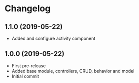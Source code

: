 Changelog
=========

## 1.1.0 (2019-05-22)
 * Added and configure activity component
 
## 1.0.0 (2019-05-22)
 * First pre-release
 * Added base module, controllers, CRUD, behavior and model
 * Initial commit